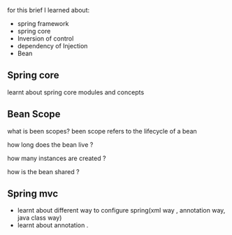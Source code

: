 

for this brief I learned about:
+ spring framework 
+ spring core 
+ Inversion of control 
+ dependency of Injection
+ Bean

## Spring core
learnt about spring core modules and concepts

  
## Bean Scope

what is been scopes?
been scope refers to the lifecycle of a bean


how long does the bean live ?

how many instances are created ?

how is the bean shared ?

## Spring mvc

+ learnt about different way to configure spring(xml way , annotation way, java class way)
+ learnt about annotation . 
